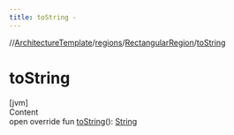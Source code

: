 ```yaml
---
title: toString -
---
```

//[ArchitectureTemplate](../../index.md)/[regions](../index.md)/[RectangularRegion](index.md)/[toString](to-string.md)



# toString  
[jvm]  
Content  
open override fun [toString](to-string.md)(): [String](https://kotlinlang.org/api/latest/jvm/stdlib/kotlin/-string/index.html)  



